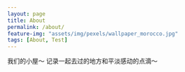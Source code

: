 ```yaml
---
layout: page
title: About
permalink: /about/
feature-img: "assets/img/pexels/wallpaper_morocco.jpg"
tags: [About, Test]
---
```


我们的小屋～ 记录一起去过的地方和平淡感动的点滴～ 
 
